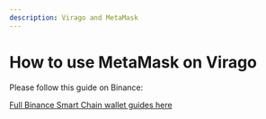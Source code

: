 ```yaml
---
description: Virago and MetaMask
---
```


# How to use MetaMask on Virago

Please follow this guide on Binance:

[Full Binance Smart Chain wallet guides here](https://docs.binance.org/smart-chain/wallet/metamask.html)
